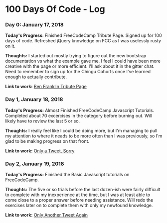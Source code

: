 # 100 Days Of Code - Log

### Day 0: January 17, 2018 

**Today's Progress**: Finished FreeCodeCamp Tribute Page. Signed up for 100 days of code. Refreshed jQuery knowledge on FCC as I was uselessly rusty on it.

**Thoughts:** I started out mostly trying to figure out the new bootstrap documentation vs what the example gave me. I feel I could have been more creative with the page or more efficient. I'll ask about it in the gitter chat.  Need to remember to sign up for the Chingu Cohorts once I've learned enough to actually contribute.

**Link to work:** [Ben Franklin Tribute Page](https://codepen.io/Xiphero/pen/VyjzbB)

### Day 1, January 18, 2018

**Today's Progress:** Almost Finished FreeCodeCamp Javascript Tutorials. Completed about 70 excercises in the category before burning out. Will likely have to review the last 5 or so. 

**Thoughts:** I really feel like I could be doing more, but I'm managing to pull my attention to where it neads to be more often than I was previously, so I'm glad to be making progress on that front.


**Link to work:** [Only a Tweet, Sorry](https://twitter.com/DuboueRafael/status/954161926329765889)

### Day 2, January 19, 2018

**Today's Progress:** Finished the Basic Javascript tutorials on FreeCodeCamp.

**Thoughts:**  The five or so trials before the last dozen-ish were fairly difficult to complete with my inexperience at the time, but I was at least able to come close to a proper answer before needing assistance. Will redo the exercises later on to complete them with only my newfound knowledge.

**Link to work:** [Only Another Tweet Again](https://twitter.com/DuboueRafael/status/954622615460745216)

